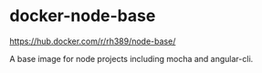# docker-node-base

https://hub.docker.com/r/rh389/node-base/

A base image for node projects including mocha and angular-cli.
